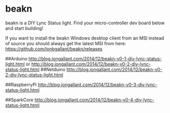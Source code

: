 beakn
=====
beakn is a DIY Lync Status light. Find your micro-controller dev board below and start building!

If you want to install the beakn Windows desktop client from an MSI instead of source you should always get the latest MSI from here: https://github.com/jonbgallant/beakn/releases

##Arduino
http://blog.jongallant.com/2014/12/beakn-v0-1-diy-lync-status-light.html or http://blog.jongallant.com/2014/12/beakn-v0-2-diy-lync-status-light.html
##Netduino
http://blog.jongallant.com/2014/12/beakn-v0-2-diy-lync-status-light.html

##RaspberryPi
http://blog.jongallant.com/2014/12/beakn-v0-3-diy-lync-status-light.html

##SparkCore
http://blog.jongallant.com/2014/12/beakn-v0-4-diy-lync-status-light.html